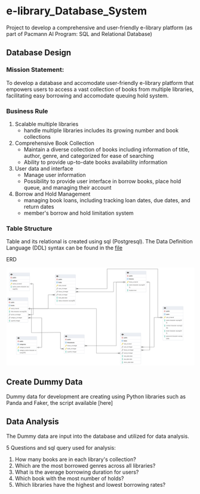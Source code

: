 # e-library_Database_System
Project to develop a comprehensive and user-friendly e-library platform (as part of Pacmann AI Program: SQL and Relational Database)

## Database Design
### Mission Statement: 

To develop a database and accomodate user-friendly e-library platform that empowers users to access a vast collection of books from multiple libraries, facilitating easy borrowing and accomodate queuing hold system.

### Business Rule
1. Scalable multiple libraries
   * handle multiple libraries includes its growing number and book collections
2. Comprehensive Book Collection
   * Maintain a diverse collection of books including information of title, author, genre, and categorized for ease of searching
   * Ability to provide up-to-date books availability information
3. User data and interface
   * Manage user information
   * Possibility to provide user interface in borrow books, place hold queue, and managing their account
4. Borrow and Hold Management
   * managing book loans, including tracking loan dates, due dates, and return dates
   * member's borrow and hold limitation system

### Table Structure
Table and its relational is created using sql (Postgresql). The Data Definition Language (DDL) syntax can be found in the [file](e_library_table.sql)

ERD

![Image](e-library_ERD.png)

## Create Dummy Data
Dummy data for development are creating using Python libraries such as Panda and Faker, the script available [here]


## Data Analysis
The Dummy data are input into the database and utilized for data analysis.

5 Questions and sql query used for analysis:
1. How many books are in each library's collection?
2. Which are the most borrowed genres across all libraries?
3. What is the average borrowing duration for users?
4. Which book with the most number of holds?
5. Which libraries have the highest and lowest borrowing rates?
